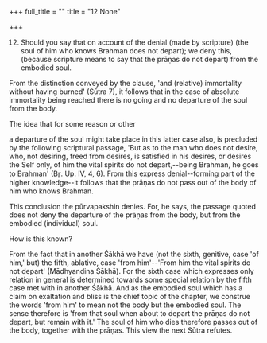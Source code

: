 +++
full_title = ""
title = "12 None"

+++


12. Should you say that on account of the denial (made by scripture) (the soul of him who knows Brahman does not depart); we deny this, (because scripture means to say that the prāṇas do not depart) from the embodied soul.

From the distinction conveyed by the clause, 'and (relative) immortality without having burned' (Sūtra 7), it follows that in the case of absolute immortality being reached there is no going and no departure of the soul from the body.

The idea that for some reason or other

a departure of the soul might take place in this latter case also, is precluded by the following scriptural passage, 'But as to the man who does not desire, who, not desiring, freed from desires, is satisfied in his desires, or desires the Self only, of him the vital spirits do not depart,--being Brahman, he goes to Brahman' (Br̥. Up. IV, 4, 6). From this express denial--forming part of the higher knowledge--it follows that the prāṇas do not pass out of the body of him who knows Brahman.

This conclusion the pūrvapakshin denies. For, he says, the passage quoted does not deny the departure of the prāṇas from the body, but from the embodied (individual) soul.

How is this known?

From the fact that in another Śākhā we have (not the sixth, genitive, case 'of him,' but) the fifth, ablative, case 'from him'--'From him the vital spirits do not depart' (Mādhyandina Śākhā). For the sixth case which expresses only relation in general is determined towards some special relation by the fifth case met with in another Śākhā. And as the embodied soul which has a claim on exaltation and bliss is the chief topic of the chapter, we construe the words 'from him' to mean not the body but the embodied soul. The sense therefore is 'from that soul when about to depart the prāṇas do not depart, but remain with it.' The soul of him who dies therefore passes out of the body, together with the prāṇas. This view the next Sūtra refutes.

